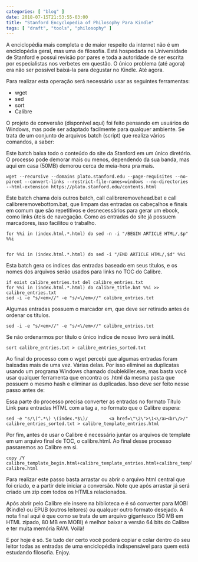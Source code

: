 ```yaml
---
categories: [ "blog" ]
date: 2018-07-15T21:53:55-03:00
title: "Stanford Encyclopedia of Philosophy Para Kindle"
tags: [ "draft", "tools", "philosophy" ]
---
```

A enciclopédia mais completa e de maior respeito da internet não é um enciclopédia geral, mas uma de filosofia. Está hospedada na Universidade de Stanford e possui revisão por pares e toda a autoridade de ser escrita por especialistas nos verbetes em questão. O único problema (até agora) era não ser possível baixá-la para degustar no Kindle. Até agora.

Para realizar esta operação será necessário usar as seguintes ferramentas:

 - wget
 - sed
 - sort
 - Calibre

O projeto de conversão (disponível aqui) foi feito pensando em usuários do Windows, mas pode ser adaptado facilmente para qualquer ambiente. Se trata de um conjunto de arquivos batch (script) que realiza vários comandos, a saber:


Este batch baixa todo o conteúdo do site da Stanford em um único diretório. O processo pode demorar mais ou menos, dependendo da sua banda, mas aqui em casa (50MB) demorou cerca de meia-hora pra mais.

    wget --recursive --domains plato.stanford.edu --page-requisites --no-parent --convert-links --restrict-file-names=windows --no-directories --html-extension https://plato.stanford.edu/contents.html 


Este batch chama dois outros batch, call calibreremovehead.bat e call calibreremovebottom.bat, que limpam das entradas os cabeçalhos e finais em comum que são repetitivos e desnecessários para gerar um ebook, como links úteis de navegação. Como as entradas do site já possuem marcadores, isso facilitou o trabalho.


    for %%i in (index.html.*.html) do sed -n -i "/BEGIN ARTICLE HTML/,$p" %%i


    for %%i in (index.html.*.html) do sed -i "/END ARTICLE HTML/,$d" %%i


Esta batch gera os índices das entradas baseado em seus títulos, e os nomes dos arquivos serão usados para links no TOC do Calibre.

    if exist calibre_entries.txt del calibre_entries.txt
    for %%i in (index.html.*.html) do calibre_title.bat %%i >> calibre_entries.txt
    sed -i -e "s/<em>//" -e "s/<\/em>//" calibre_entries.txt


Algumas entradas possuem o marcador em, que deve ser retirado antes de ordenar os títulos.

    sed -i -e "s/<em>//" -e "s/<\/em>//" calibre_entries.txt


Se não ordenarmos por título o único índice de nosso livro será inútil.

    sort calibre_entries.txt > calibre_entries_sorted.txt


Ao final do processo com o wget percebi que algumas entradas foram baixadas mais de uma vez. Várias delas. Por isso eliminei as duplicatas usando um programa Windows chamado doublekiller.exe, mas basta você usar qualquer ferramenta que encontra os .html da mesma pasta que possuem o mesmo hash e eliminar as duplicadas. Isso deve ser feito nesse passo antes de:


Essa parte do processo precisa converter as entradas no formato Título Link para entradas HTML com a tag a, no formato que o Calibre espera:

    sed -e "s/\(^.*\) \(index.*$\)/        <a href=\"\2\">\1<\/a><br\/>/" calibre_entries_sorted.txt > calibre_template_entries.html


Por fim, antes de usar o Calibre é necessário juntar os arquivos de template em um arquivo final de TOC, o calibre.html. Ao final desse processo passaremos ao Calibre em si.

    copy /Y calibre_template_begin.html+calibre_template_entries.html+calibre_template_end.html calibre.html


Para realizar este passo basta arrastar ou abrir o arquivo html central que foi criado, e a partir dele iniciar a conversão. Note que após arrastar já será criado um zip com todos os HTMLs relacionados.


Após abrir pelo Calibre ele insere na biblioteca e é só converter para MOBI (Kindle) ou EPUB (outros leitores) ou qualquer outro formato desejado. A nota final aqui é que como se trata de um arquivo gigantesco (50 MB em HTML zipado, 80 MB em MOBI) é melhor baixar a versão 64 bits do Calibre e ter muita memória RAM. Voilà!

E por hoje é só. Se tudo der certo você poderá copiar e colar dentro do seu leitor todas as entradas de uma enciclopédia indispensável para quem está estudando filosofia. Enjoy.
